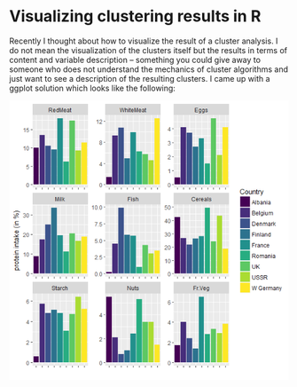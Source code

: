 # Visualizing clustering results in R
Recently I thought about how to visualize the result of a cluster analysis. I do not mean the visualization of the clusters itself but the results in terms of content and variable description – something you could give away to someone who does not understand the mechanics of cluster algorithms and just want to see a description of the resulting clusters. I came up with a ggplot solution which looks like the following: 

![alt text](https://github.com/kruse-alex/clustering/blob/master/clustering.png)

